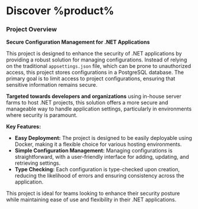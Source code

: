 # Discover %product%

### Project Overview

**Secure Configuration Management for .NET Applications**

This project is designed to enhance the security of .NET applications by providing a robust solution for managing configurations. Instead of relying on the traditional `appsettings.json` file, which can be prone to unauthorized access, this project stores configurations in a PostgreSQL database. The primary goal is to limit access to project configurations, ensuring that sensitive information remains secure.

**Targeted towards developers and organizations** using in-house server farms to host .NET projects, this solution offers a more secure and manageable way to handle application settings, particularly in environments where security is paramount.

**Key Features:**
- **Easy Deployment:** The project is designed to be easily deployable using Docker, making it a flexible choice for various hosting environments.
- **Simple Configuration Management:** Managing configurations is straightforward, with a user-friendly interface for adding, updating, and retrieving settings.
- **Type Checking:** Each configuration is type-checked upon creation, reducing the likelihood of errors and ensuring consistency across the application.

This project is ideal for teams looking to enhance their security posture while maintaining ease of use and flexibility in their .NET applications.

